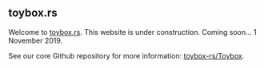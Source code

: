 ## toybox.rs

Welcome to [toybox.rs](http://toybox.rs). This website is under construction. Coming soon... 1 November 2019.

See our core Github repository for more information: [toybox-rs/Toybox](https://github.com/toybox-rs/Toybox).
